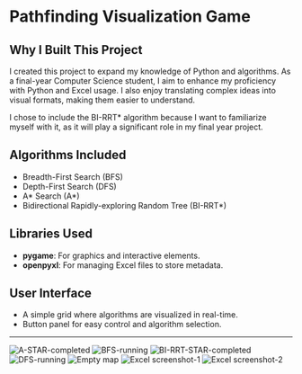 # Pathfinding Visualization Game

## Why I Built This Project
I created this project to expand my knowledge of Python and algorithms. As a final-year Computer Science student, I aim to enhance my proficiency with Python and Excel usage. I also enjoy translating complex ideas into visual formats, making them easier to understand.

I chose to include the BI-RRT* algorithm because I want to familiarize myself with it, as it will play a significant role in my final year project.

## Algorithms Included
- Breadth-First Search (BFS)
- Depth-First Search (DFS)
- A* Search (A*)
- Bidirectional Rapidly-exploring Random Tree (BI-RRT*)

## Libraries Used
- **pygame**: For graphics and interactive elements.
- **openpyxl**: For managing Excel files to store metadata.

## User Interface
- A simple grid where algorithms are visualized in real-time.
- Button panel for easy control and algorithm selection.

---

![A-STAR-completed](https://github.com/user-attachments/assets/f7350574-d56d-4fb1-8cc4-6e662ca07626)
![BFS-running](https://github.com/user-attachments/assets/58c585ea-16e6-45df-9e92-dd5d738b7f1b)
![BI-RRT-STAR-completed](https://github.com/user-attachments/assets/be76bb7c-6ddf-469e-863d-8972c7105464)
![DFS-running](https://github.com/user-attachments/assets/290fe473-3b5e-4b9d-9f40-6e1dca678b75)
![Empty map](https://github.com/user-attachments/assets/57b65ba6-e805-4cee-8f1c-0bcad462f827)
![Excel screenshot-1](https://github.com/user-attachments/assets/8da2aef1-f526-4810-a30b-e22ac9be9ca4)
![Excel screenshot-2](https://github.com/user-attachments/assets/fd1407f5-578a-4f4e-9613-0975bfee8ca7)
